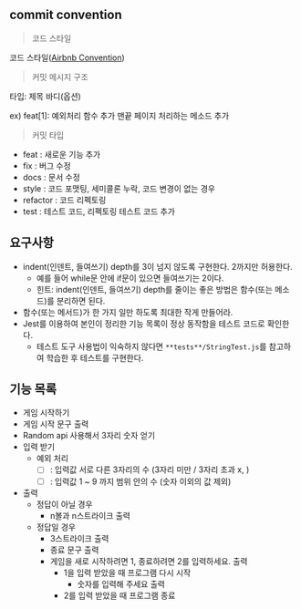 ## commit convention

> 코드 스타일

코드 스타일([Airbnb Convention](https://github.com/ParkSB/javascript-style-guide))

> 커밋 메시지 구조

타입: 제목
바디(옵션)

ex)
feat[1]: 예외처리 함수 추가
맨끝 페이지 처리하는 메소드 추가

> 커밋 타입

- feat : 새로운 기능 추가
- fix : 버그 수정
- docs : 문서 수정
- style : 코드 포맷팅, 세미콜론 누락, 코드 변경이 없는 경우
- refactor : 코드 리펙토링
- test : 테스트 코드, 리펙토링 테스트 코드 추가

## 요구사항

- indent(인덴트, 들여쓰기) depth를 3이 넘지 않도록 구현한다. 2까지만 허용한다.
  - 예를 들어 while문 안에 if문이 있으면 들여쓰기는 2이다.
  - 힌트: indent(인덴트, 들여쓰기) depth를 줄이는 좋은 방법은 함수(또는 메소드)를 분리하면 된다.
- 함수(또는 메서드)가 한 가지 일만 하도록 최대한 작게 만들어라.
- Jest를 이용하여 본인이 정리한 기능 목록이 정상 동작함을 테스트 코드로 확인한다.
  - 테스트 도구 사용법이 익숙하지 않다면 `**tests**/StringTest.js`를 참고하여 학습한 후 테스트를 구현한다.

## 기능 목록

- 게임 시작하기
- 게임 시작 문구 출력
- Random api 사용해서 3자리 숫자 얻기
- 입력 받기
  - 예외 처리
    - [ ] : 입력값 서로 다른 3자리의 수 (3자리 미만 / 3자리 초과 x, )
    - [ ] : 입력값 1 ~ 9 까지 범위 안의 수 (숫자 이외의 값 제외)
- 출력
  - 정답이 아닐 경우
    - n볼과 n스트라이크 출력
  - 정답일 경우
    - 3스트라이크 출력
    - 종료 문구 출력
    - 게임을 새로 시작하려면 1, 종료하려면 2를 입력하세요. 출력
      - 1을 입력 받았을 때 프로그램 다시 시작
        - 숫자를 입력해 주세요 출력
      - 2를 입력 받았을 때 프로그램 종료

